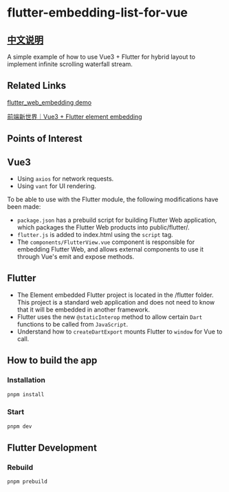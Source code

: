 # flutter-embedding-list-for-vue

## [中文说明](./README-ZN.md)

A simple example of how to use Vue3 + Flutter for hybrid layout to implement infinite scrolling waterfall stream.

## Related Links

[flutter_web_embedding demo](https://github.com/flutter/samples/tree/main/web_embedding)

[前端新世界｜Vue3 + Flutter element embedding](https://juejin.cn/post/7355393905201201161)

## Points of Interest

## Vue3

- Using `axios` for network requests.
- Using `vant` for UI rendering.

To be able to use with the Flutter module, the following modifications have been made:

- `package.json` has a prebuild script for building Flutter Web application, which packages the Flutter Web products into public/flutter/.
- `flutter.js` is added to index.html using the `script` tag.
- The `components/FlutterView.vue` component is responsible for embedding Flutter Web, and allows external components to use it through Vue's emit and expose methods.

## Flutter

- The Element embedded Flutter project is located in the /flutter folder. This project is a standard web application and does not need to know that it will be embedded in another framework.
- Flutter uses the new `@staticInterop` method to allow certain `Dart` functions to be called from `JavaScript`.
- Understand how to `createDartExport` mounts Flutter to `window` for Vue to call.

## How to build the app

### Installation

```sh
pnpm install
```

### Start

```sh
pnpm dev
```

## Flutter Development

### Rebuild

```sh
pnpm prebuild
```
